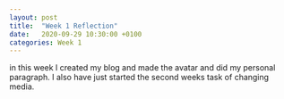 ```yaml
---
layout: post
title:  "Week 1 Reflection"
date:   2020-09-29 10:30:00 +0100
categories: Week 1
---
```

in this week I created my blog and made the avatar and did my personal paragraph. I also have just started the second weeks task of changing media.
